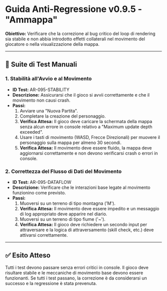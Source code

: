 # Guida Anti-Regressione v0.9.5 - "Ammappa"

**Obiettivo:** Verificare che la correzione al bug critico del loop di rendering sia stabile e non abbia introdotto effetti collaterali nel movimento del giocatore o nella visualizzazione della mappa.

---

## 🧪 Suite di Test Manuali

### 1. Stabilità all'Avvio e al Movimento

-   **ID Test:** AR-095-STABILITY
-   **Descrizione:** Assicurarsi che il gioco si avvii correttamente e che il movimento non causi crash.
-   **Passi:**
    1.  Avviare una "Nuova Partita".
    2.  Completare la creazione del personaggio.
    3.  **Verifica Attesa:** Il gioco deve caricare la schermata della mappa senza alcun errore in console relativo a "Maximum update depth exceeded".
    4.  Usare i tasti di movimento (WASD, Frecce Direzionali) per muovere il personaggio sulla mappa per almeno 30 secondi.
    5.  **Verifica Attesa:** Il movimento deve essere fluido, la mappa deve aggiornarsi correttamente e non devono verificarsi crash o errori in console.

### 2. Correttezza del Flusso di Dati del Movimento

-   **ID Test:** AR-095-DATAFLOW
-   **Descrizione:** Verificare che le interazioni base legate al movimento funzionino come previsto.
-   **Passi:**
    1.  Muoversi su un terreno di tipo montagna ('M').
    2.  **Verifica Attesa:** Il movimento deve essere impedito e un messaggio di log appropriato deve apparire nel diario.
    3.  Muoversi su un terreno di tipo fiume ('~').
    4.  **Verifica Attesa:** Il gioco deve richiedere un secondo input per attraversare e la logica di attraversamento (skill check, etc.) deve attivarsi correttamente.

---

## ✅ Esito Atteso

Tutti i test devono passare senza errori critici in console. Il gioco deve risultare stabile e le meccaniche di movimento base devono essere funzionanti. Se tutti i test passano, la correzione è da considerarsi un successo e la regressione è stata prevenuta.
